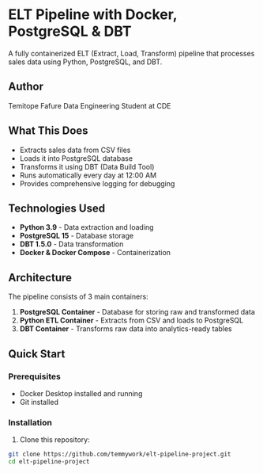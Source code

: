 # ELT Pipeline with Docker, PostgreSQL & DBT

A fully containerized ELT (Extract, Load, Transform) pipeline that processes sales data using Python, PostgreSQL, and DBT.

## Author
Temitope Fafure
Data Engineering Student at CDE

## What This Does

- Extracts sales data from CSV files
- Loads it into PostgreSQL database
- Transforms it using DBT (Data Build Tool)
- Runs automatically every day at 12:00 AM
- Provides comprehensive logging for debugging

## Technologies Used

- **Python 3.9** - Data extraction and loading
- **PostgreSQL 15** - Database storage
- **DBT 1.5.0** - Data transformation
- **Docker & Docker Compose** - Containerization

## Architecture

The pipeline consists of 3 main containers:

1. **PostgreSQL Container** - Database for storing raw and transformed data
2. **Python ETL Container** - Extracts from CSV and loads to PostgreSQL
3. **DBT Container** - Transforms raw data into analytics-ready tables

## Quick Start

### Prerequisites

- Docker Desktop installed and running
- Git installed

### Installation

1. Clone this repository:
```bash
git clone https://github.com/temmywork/elt-pipeline-project.git
cd elt-pipeline-project
